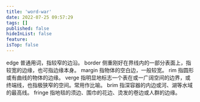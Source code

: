 ```yaml
---
title: 'word-war'
date: 2022-07-25 09:57:29
tags: []
published: false
hideInList: false
feature: 
isTop: false
---
```

edge 普通用词，指较窄的边沿。
border 侧重刚好在界线内的一部分表面上，指较宽的边缘，也可指边缘本身。
margin 指物体的空白边，一般较宽。
rim 指圆形或有曲线的物体的边缘。
verge 指明显地标志一个表在或一广阔空间的边界，或终端线，也指极狭窄的空间。常用作比喻。
brim 指深容器的内边或河、湖等水域的最高线。
fringe 指地毯的须边、围巾的花边、烫发的卷边或人群的边缘。